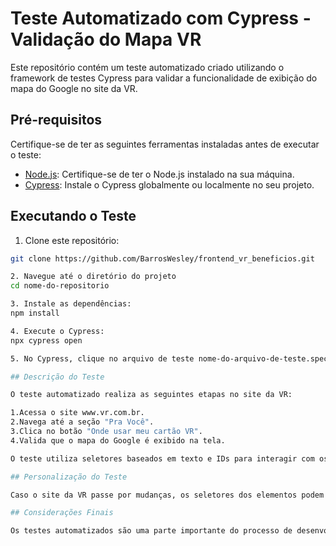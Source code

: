 # Teste Automatizado com Cypress - Validação do Mapa VR

Este repositório contém um teste automatizado criado utilizando o framework de testes Cypress para validar a funcionalidade de exibição do mapa do Google no site da VR.

## Pré-requisitos

Certifique-se de ter as seguintes ferramentas instaladas antes de executar o teste:

- [Node.js](https://nodejs.org/): Certifique-se de ter o Node.js instalado na sua máquina.
- [Cypress](https://www.cypress.io/): Instale o Cypress globalmente ou localmente no seu projeto.

## Executando o Teste

1. Clone este repositório:

```bash
git clone https://github.com/BarrosWesley/frontend_vr_beneficios.git

2. Navegue até o diretório do projeto
cd nome-do-repositorio

3. Instale as dependências:
npm install

4. Execute o Cypress:
npx cypress open

5. No Cypress, clique no arquivo de teste nome-do-arquivo-de-teste.spec.js para executar o teste

## Descrição do Teste

O teste automatizado realiza as seguintes etapas no site da VR:

1.Acessa o site www.vr.com.br.
2.Navega até a seção "Pra Você".
3.Clica no botão "Onde usar meu cartão VR".
4.Valida que o mapa do Google é exibido na tela.

O teste utiliza seletores baseados em texto e IDs para interagir com os elementos da página.

## Personalização do Teste

Caso o site da VR passe por mudanças, os seletores dos elementos podem se tornar inválidos. Nesse caso, é necessário atualizar os seletores no arquivo de teste nome-do-arquivo-de-teste.spec.js.

## Considerações Finais

Os testes automatizados são uma parte importante do processo de desenvolvimento para garantir a qualidade das aplicações. Este teste em particular visa garantir que a funcionalidade de exibição do mapa do Google no site da VR esteja funcionando conforme o esperado.



